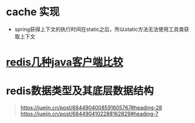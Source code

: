 # cache 实现
- spring获得上下文的执行时间在static之后，所以static方法无法使用工具类获取上下文

# [redis几种java客户端比较](https://cloud.tencent.com/developer/article/1500854)

# redis数据类型及其底层数据结构

> https://juejin.cn/post/6844904008591605767#heading-28
> https://juejin.cn/post/6844904102288162829#heading-7

